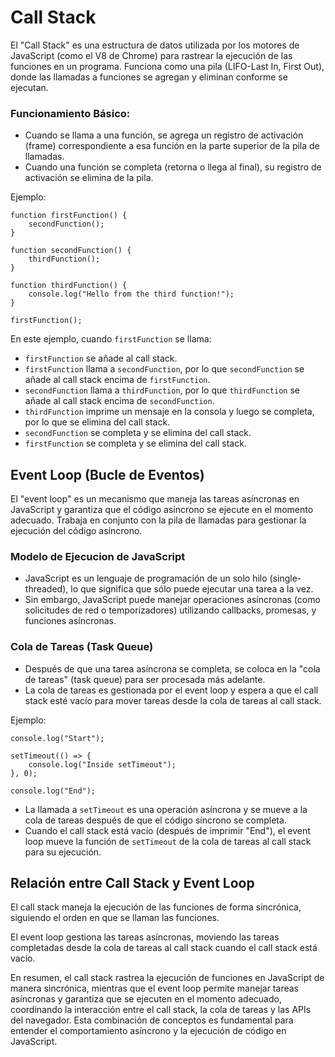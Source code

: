 # Call Stack

El "Call Stack" es una estructura de datos utilizada por los motores de JavaScript (como el V8 de Chrome) para rastrear la ejecución de las funciones en un programa. Funciona como una pila (LIFO-Last In, First Out), donde las llamadas a funciones se agregan y eliminan conforme se ejecutan.

### Funcionamiento Básico:

* Cuando se llama a una función, se agrega un registro de activación (frame) correspondiente a esa función en la parte superior de la pila de llamadas.
* Cuando una función se completa (retorna o llega al final), su registro de activación se elimina de la pila.

Ejemplo:

```
function firstFunction() {
    secondFunction();
}

function secondFunction() {
    thirdFunction();
}

function thirdFunction() {
    console.log("Hello from the third function!");
}

firstFunction();
```

En este ejemplo, cuando `firstFunction` se llama:

* `firstFunction` se añade al call stack.
* `firstFunction` llama a `secondFunction`, por lo que `secondFunction` se añade al call stack encima de `firstFunction`.
* `secondFunction` llama a `thirdFunction`, por lo que `thirdFunction` se añade al call stack encima de `secondFunction`.
* `thirdFunction` imprime un mensaje en la consola y luego se completa, por lo que se elimina del call stack.
* `secondFunction` se completa y se elimina del call stack.
* `firstFunction` se completa y se elimina del call stack.

## Event Loop (Bucle de Eventos)

El "event loop" es un mecanismo que maneja las tareas asíncronas en JavaScript y garantiza que el código asíncrono se ejecute en el momento adecuado. Trabaja en conjunto con la pila de llamadas para gestionar la ejecución del código asíncrono.

### Modelo de Ejecucion de JavaScript

* JavaScript es un lenguaje de programación de un solo hilo (single-threaded), lo que significa que sólo puede ejecutar una tarea a la vez.
* Sin embargo, JavaScript puede manejar operaciones asíncronas (como solicitudes de red o temporizadores) utilizando callbacks, promesas, y funciones asíncronas.

### Cola de Tareas (Task Queue)

* Después de que una tarea asíncrona se completa, se coloca en la "cola de tareas" (task queue) para ser procesada más adelante.
* La cola de tareas es gestionada por el event loop y espera a que el call stack esté vacío para mover tareas desde la cola de tareas al call stack.

Ejemplo:

```
console.log("Start");

setTimeout(() => {
    console.log("Inside setTimeout");
}, 0);

console.log("End");
```

* La llamada a `setTimeout` es una operación asíncrona y se mueve a la cola de tareas después de que el código síncrono se completa.
* Cuando el call stack está vacío (después de imprimir "End"), el event loop mueve la función de `setTimeout` de la cola de tareas al call stack para su ejecución.


## Relación entre Call Stack y Event Loop

El call stack maneja la ejecución de las funciones de forma sincrónica, siguiendo el orden en que se llaman las funciones.  

El event loop gestiona las tareas asíncronas, moviendo las tareas completadas desde la cola de tareas al call stack cuando el call stack está vacío.

En resumen, el call stack rastrea la ejecución de funciones en JavaScript de manera sincrónica, mientras que el event loop permite manejar tareas asíncronas y garantiza que se ejecuten en el momento adecuado, coordinando la interacción entre el call stack, la cola de tareas y las APIs del navegador. Esta combinación de conceptos es fundamental para entender el comportamiento asíncrono y la ejecución de código en JavaScript.